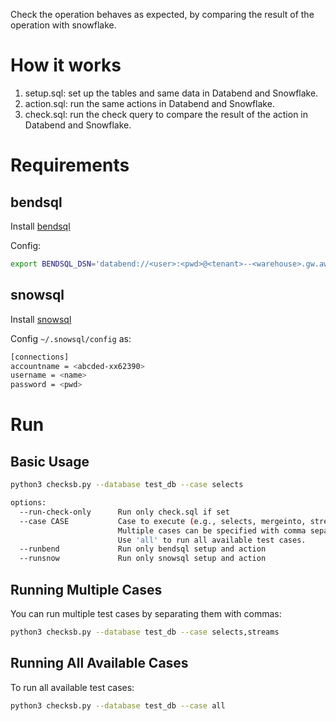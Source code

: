 
Check the operation behaves as expected, by comparing the result of the operation with snowflake.

# How it works
1. setup.sql: set up the tables and same data in Databend and Snowflake.
2. action.sql: run the same actions in Databend and Snowflake.
3. check.sql: run the check query to compare the result of the action in Databend and Snowflake.

# Requirements

## bendsql

Install [bendsql](https://docs.databend.com/guides/sql-clients/bendsql/#installing-bendsql)
 
Config:
```bash
export BENDSQL_DSN='databend://<user>:<pwd>@<tenant>--<warehouse>.gw.aws-us-east-2.default.databend.com:443'
```


## snowsql

Install [snowsql](https://docs.snowflake.com/en/user-guide/snowsql-install-config) 

Config `~/.snowsql/config` as:

```bash
[connections]          
accountname = <abcded-xx62390>
username = <name>
password = <pwd>
```

# Run

## Basic Usage

```bash
python3 checksb.py --database test_db --case selects

options:
  --run-check-only      Run only check.sql if set
  --case CASE           Case to execute (e.g., selects, mergeinto, streams, updates, deletes, all).
                        Multiple cases can be specified with comma separation (e.g., selects,streams).
                        Use 'all' to run all available test cases.
  --runbend             Run only bendsql setup and action
  --runsnow             Run only snowsql setup and action
```

## Running Multiple Cases

You can run multiple test cases by separating them with commas:

```bash
python3 checksb.py --database test_db --case selects,streams
```

## Running All Available Cases

To run all available test cases:

```bash
python3 checksb.py --database test_db --case all
```
